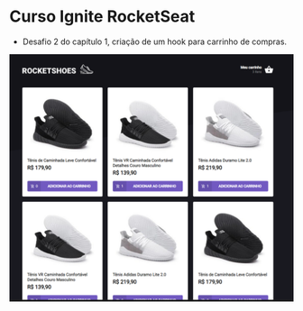 # Curso Ignite RocketSeat

- Desafio 2 do capítulo 1, criação de um hook para carrinho de compras.

![Imagem do projeto](https://github.com/anaelj/ignite-chapter2-desafio1/blob/master/principal.png?raw=true "Title")
